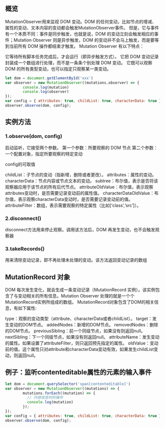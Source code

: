 ## 概览

MutationObserver用来监视 DOM 变动。DOM 的任何变动，比如节点的增减、属性的变动、文本内容的变动都会触发MutationObserver事件。
但是，它与事件有一个本质不同：事件是同步触发，也就是说，DOM 的变动立刻会触发相应的事件；Mutation Observer 则是异步触发，DOM 的变动并不会马上触发，而是要等到当前所有 DOM 操作都结束才触发。
Mutation Observer 有以下特点：

它等待所有脚本任务完成后，才会运行（即异步触发方式）。
它把 DOM 变动记录封装成一个数组进行处理，而不是一条条个别处理 DOM 变动。
它既可以观察 DOM 的所有类型变动，也可以指定只观察某一类变动。

```js
let dom = document.getElementById('xxx')
var observer = new MutationObserver((mutations,observer) => {
        console.log(mutation)
    	console.log(observer)
});
var config = { attributes: true, childList: true, characterData: true };
observer.observe(dom, config);
```

## 实例方法

### 1.observe(dom, config)

启动监听，它接受两个参数。
第一个参数：所要观察的 DOM 节点
第二个参数：一个配置对象，指定所要观察的特定变动

config的可取值

childList：子节点的变动（指新增，删除或者更改）。
attributes：属性的变动。
characterData：节点内容或节点文本的变动。
subtree：布尔值，表示是否将该观察器应用于该节点的所有后代节点。
attributeOldValue：布尔值，表示观察attributes变动时，是否需要记录变动前的属性值。
characterDataOldValue：布尔值，表示观察characterData变动时，是否需要记录变动前的值。
attributeFilter：数组，表示需要观察的特定属性（比如[‘class’,‘src’]）。

### 2.disconnect()

disconnect方法用来停止观察。调用该方法后，DOM 再发生变动，也不会触发观察器

### 3.takeRecords()

用来清除变动记录，即不再处理未处理的变动。该方法返回变动记录的数组

## MutationRecord 对象

DOM 每次发生变化，就会生成一条变动记录（MutationRecord 实例）。该实例包含了与变动相关的所有信息。Mutation Observer 处理的就是一个个MutationRecord实例所组成的数组。
MutationRecord对象包含了DOM的相关信息，有如下属性:

type：观察的变动类型（attribute、characterData或者childList）。
target：发生变动的DOM节点。
addedNodes：新增的DOM节点。
removedNodes：删除的DOM节点。
previousSibling：前一个同级节点，如果没有则返回null。
nextSibling：下一个同级节点，如果没有则返回null。
attributeName：发生变动的属性。如果设置了attributeFilter，则只返回预先指定的属性。
oldValue：变动前的值。这个属性只对attribute和characterData变动有效，如果发生childList变动，则返回null。

## 例子：监听contenteditable属性的元素的输入事件

```js
let dom = document.querySelector('span[contenteditable]')
var observer = new MutationObserver((mutations) => {
        mutations.forEach((mutation) => {
          // 内容改变时的操作
          console.log(mutation)
        });
});
var config = { attributes: true, childList: true, characterData: true };
observer.observe(dom, config);
```

